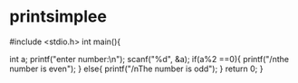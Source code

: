 # printsimplee
#include <stdio.h>
int main(){

 int a;
 printf("enter number:\n");
 scanf("%d", &a);
 if(a%2 ==0){
 printf("/nthe number is even");
 }
 else{
 printf("/nThe number is odd");
 }
return 0;
}
